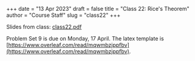 +++
date = "13 Apr 2023"
draft = false
title = "Class 22: Rice's Theorem"
author = "Course Staff"
slug = "class22"
+++

Slides from class: [class22.pdf](https://www.dropbox.com/s/todwiwrz55rk3zz/class22.pdf?dl=0)

Problem Set 9 is due on Monday, 17 April. The latex template is [https://www.overleaf.com/read/mqwmbzjppfbv](https://www.overleaf.com/read/mqwmbzjppfbv).



